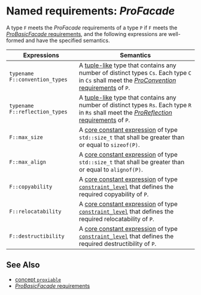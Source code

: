 # Named requirements: *ProFacade*

A type `F` meets the *ProFacade* requirements of a type `P` if `F` meets the [*ProBasicFacade* requirements](ProBasicFacade.md), and the following expressions are well-formed and have the specified semantics.

| Expressions                    | Semantics                                                    |
| ------------------------------ | ------------------------------------------------------------ |
| `typename F::convention_types` | A [tuple-like](https://en.cppreference.com/w/cpp/utility/tuple/tuple-like) type that contains any number of distinct types `Cs`. Each type `C` in `Cs` shall meet the [*ProConvention* requirements](ProConvention.md) of `P`. |
| `typename F::reflection_types` | A [tuple-like](https://en.cppreference.com/w/cpp/utility/tuple/tuple-like) type that contains any number of distinct types `Rs`. Each type `R` in `Rs` shall meet the [*ProReflection* requirements](ProReflection.md) of `P`. |
| `F::max_size`                  | A [core constant expression](https://en.cppreference.com/w/cpp/language/constant_expression) of type `std::size_t` that shall be greater than or equal to `sizeof(P)`. |
| `F::max_align`                 | A [core constant expression](https://en.cppreference.com/w/cpp/language/constant_expression) of type `std::size_t` that shall be greater than or equal to `alignof(P)`. |
| `F::copyability`               | A [core constant expression](https://en.cppreference.com/w/cpp/language/constant_expression) of type [`constraint_level`](constraint_level.md) that defines the required copyability of `P`. |
| `F::relocatability`            | A [core constant expression](https://en.cppreference.com/w/cpp/language/constant_expression) of type [`constraint_level`](constraint_level.md) that defines the required relocatability of `P`. |
| `F::destructibility`           | A [core constant expression](https://en.cppreference.com/w/cpp/language/constant_expression) of type [`constraint_level`](constraint_level.md) that defines the required destructibility of `P`. |

## See Also

- [concept `proxiable`](proxiable.md)
- [*ProBasicFacade* requirements](ProBasicFacade.md)
